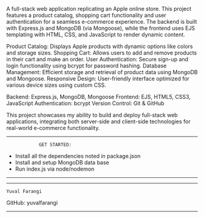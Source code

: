 <!-- Apple Online Shop -->
A full-stack web application replicating an Apple online store. 
This project features a product catalog, shopping cart functionality 
and user authentication for a seamless e-commerce experience. 
The backend is built with Express.js and MongoDB (via Mongoose), 
while the frontend uses EJS templating with HTML, CSS, and JavaScript to render dynamic content.

<!-- Key Features: -->
Product Catalog: Displays Apple products with dynamic options like colors and storage sizes.
Shopping Cart: Allows users to add and remove products in their cart and make an order.
User Authentication: Secure sign-up and login functionality using bcrypt for password hashing.
Database Management: Efficient storage and retrieval of product data using MongoDB and Mongoose.
Responsive Design: User-friendly interface optimized for various device sizes using custom CSS.

<!-- Tools & Technologies: -->
Backend: Express.js, MongoDB, Mongoose
Frontend: EJS, HTML5, CSS3, JavaScript
Authentication: bcrypt
Version Control: Git & GitHub

<!-- Summery: -->
This project showcases my ability to build and deploy full-stack web applications, 
integrating both server-side and client-side technologies for real-world e-commerce functionality.

-----------------------------------------------------

                GET STARTED:
- Install all the dependencies noted in package.json
- Install and setup MongoDB data base
- Run index.js via node/nodemon

-----------------------------------------------------

**********************
    Yuval Farangi
GitHub: yuvalfarangi
**********************